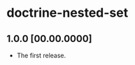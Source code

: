 doctrine-nested-set
===================

1.0.0 [00.00.0000]
------------------

- The first release.
